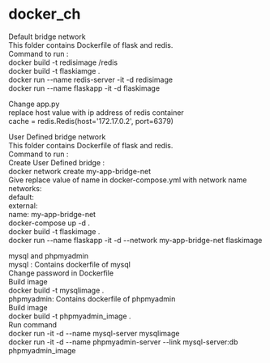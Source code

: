 # docker_ch
 Default bridge network<br />
 This folder contains Dockerfile of flask and redis.<br />
 Command to run :<br />
 docker build -t redisimage /redis<br /> 
 docker build -t  flaskiamge .<br /> 
 docker run --name redis-server -it -d redisimage<br /> 
 docker run --name flaskapp -it -d flaskimage<br />
 
 Change app.py<br />
 replace host value with ip address of redis container<br /> 
 cache = redis.Redis(host='172.17.0.2', port=6379)<br />
 
User Defined bridge network<br />
 This folder contains Dockerfile of flask and redis.<br />
 Command to run :<br />
 Create User Defined bridge :<br />
 docker network create my-app-bridge-net<br />
 Give replace value of name in docker-compose.yml with network name<br />
 networks:<br />
  default:<br />
    external:<br />
      name: my-app-bridge-net<br />
 docker-compose up -d .<br />
 docker build -t  flaskimage .<br /> 
 docker run --name flaskapp -it -d --network my-app-bridge-net flaskimage<br />
 
mysql and phpmyadmin<br /> 
mysql : Contains dockerfile of mysql<br /> 
Change password in Dockerfile<br /> 
Build image<br /> 
docker build -t mysqlimage .<br /> 
phpmyadmin: Contains dockerfile of phpmyadmin<br /> 
Build image<br /> 
docker build -t phpmyadmin_image .<br /> 
Run command<br /> 
docker run -it -d --name mysql-server mysqlimage<br /> 
docker run -it -d --name phpmyadmin-server --link mysql-server:db phpmyadmin_image<br /> 
